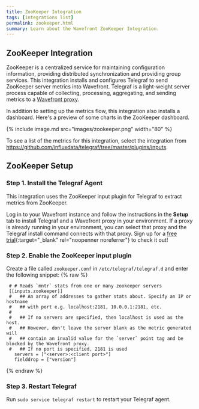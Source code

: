 ```yaml
---
title: ZooKeeper Integration
tags: [integrations list]
permalink: zookeeper.html
summary: Learn about the Wavefront ZooKeeper Integration.
---
```

## ZooKeeper Integration

ZooKeeper is a centralized service for maintaining configuration information, providing distributed synchronization and providing group services.
This integration installs and configures Telegraf to send ZooKeeper server metrics into Wavefront. Telegraf is a light-weight server process capable of collecting, processing, aggregating, and sending metrics to a [Wavefront proxy](https://docs.wavefront.com/proxies.html).

In addition to setting up the metrics flow, this integration also installs a dashboard. Here's a preview of some charts in the ZooKeeper dashboard.

{% include image.md src="images/zookeeper.png" width="80" %}


To see a list of the metrics for this integration, select the integration from <https://github.com/influxdata/telegraf/tree/master/plugins/inputs>.
## ZooKeeper Setup



### Step 1. Install the Telegraf Agent

This integration uses the ZooKeeper input plugin for Telegraf to extract metrics from ZooKeeper.

Log in to your Wavefront instance and follow the instructions in the **Setup** tab to install Telegraf and a Wavefront proxy in your environment. If a proxy is already running in your environment, you can select that proxy and the Telegraf install command connects with that proxy. Sign up for a [free trial](http://wavefront.com/sign-up/?utm_source=docs.vmware.com&utm_medium=referral&utm_campaign=docs-front-page){:target="_blank" rel="noopenner noreferrer"} to check it out!

### Step 2. Enable the ZooKeeper input plugin

Create a file called `zookeeper.conf` in `/etc/telegraf/telegraf.d` and enter the following snippet:
{% raw %}
   ```
	# # Reads `mntr` stats from one or many zookeeper servers
	[[inputs.zookeeper]]
	#   ## An array of addresses to gather stats about. Specify an IP or hostname
	#   ## with port e.g. localhost:2181, 10.0.0.1:2181, etc.
	#
	#   ## If no servers are specified, then localhost is used as the host.
	#   ## However, don't leave the server blank as the metric generated will 
	#   ## contain an invalid value for the `server` point tag and be blocked by the Wavefront proxy.
	#   ## If no port is specified, 2181 is used
	  servers = ["<server>:<client port>"]
	  fielddrop = ["version"]
   ```
{% endraw %}

### Step 3. Restart Telegraf

Run `sudo service telegraf restart` to restart your Telegraf agent.
